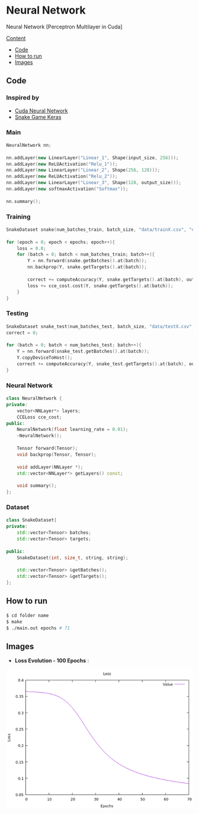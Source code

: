 # Neural Network
Neural Network [Perceptron Multilayer in Cuda]

[Content](#neural-network)
- [Code](#code)
- [How to run](#how-to-run)
- [Images](#images)

## Code

### Inspired by
- [Cuda Neural Network](http://luniak.io/cuda-neural-network-implementation-part-1/)
- [Snake Game Keras](https://theailearner.com/2018/04/19/snake-game-with-deep-learning/)

### Main

```c++
NeuralNetwork nn;

nn.addLayer(new LinearLayer("Linear_1", Shape(input_size, 256)));
nn.addLayer(new ReLUActivation("Relu_1"));
nn.addLayer(new LinearLayer("Linear_2", Shape(256, 128)));
nn.addLayer(new ReLUActivation("Relu_2"));
nn.addLayer(new LinearLayer("Linear_3", Shape(128, output_size)));
nn.addLayer(new softmaxActivation("Softmax"));

nn.summary();
```

### Training

```c++
SnakeDataset snake(num_batches_train, batch_size, "data/trainX.csv", "data/trainY.csv");

for (epoch = 0; epoch < epochs; epoch++){
    loss = 0.0;
    for (batch = 0; batch < num_batches_train; batch++){
        Y = nn.forward(snake.getBatches().at(batch));
        nn.backprop(Y, snake.getTargets().at(batch));

        correct += computeAccuracy(Y, snake.getTargets().at(batch), output_size);
        loss += cce_cost.cost(Y, snake.getTargets().at(batch));
    }
}
```

### Testing

```c++
SnakeDataset snake_test(num_batches_test, batch_size, "data/testX.csv", "data/testY.csv");
correct = 0;

for (batch = 0; batch < num_batches_test; batch++){
    Y = nn.forward(snake_test.getBatches().at(batch));
    Y.copyDeviceToHost();
    correct += computeAccuracy(Y, snake_test.getTargets().at(batch), output_size);
}
```

### Neural Network

```c++
class NeuralNetwork {
private:
	vector<NNLayer*> layers;
	CCELoss cce_cost;
public:
	NeuralNetwork(float learning_rate = 0.01);
	~NeuralNetwork();

	Tensor forward(Tensor);
	void backprop(Tensor, Tensor);

	void addLayer(NNLayer *);
	std::vector<NNLayer*> getLayers() const;

	void summary();
};
```

### Dataset

```c++
class SnakeDataset{
private:
    std::vector<Tensor> batches;
    std::vector<Tensor> targets;

public:
    SnakeDataset(int, size_t, string, string);

    std::vector<Tensor> &getBatches();
    std::vector<Tensor> &getTargets();
};
```

## How to run

```bash
$ cd folder name
$ make
$ ./main.out epochs # 71
```

## Images
*   **Loss Evolution - 100 Epochs** :
<p align="center"> 
<img src="https://github.com/maldonadoq/games/blob/master/nn/img/loss.png" width="600">
</p>